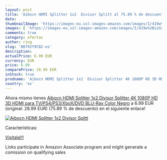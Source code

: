 ```yaml
---
layout: post
title: 'Aibocn HDMI Splitter 1x2  Divisor Splitt al 75.89 % de descuento'
date: 
thumbnailImage: 'https://images-eu.ssl-images-amazon.com/images/I/419w%2BsiGXdL._SL200_.jpg'
images: [ 'https://images-eu.ssl-images-amazon.com/images/I/419w%2BsiGXdL._SL200_.jpg' ]
comments: true
category: ofertas
author: ring
slug: 'B0792Y9CB2-es'
description:
actualPrice: 6.99 EUR
currency: EUR
price: 6.99
comparePrice: 28.99 EUR
inStock: true
prodname: 'Aibocn HDMI Splitter 1x2  Divisor Splitter 4K 1080P HD 3D HDMI para TV/PS4/PS3/XboX/DVD BLU-Ray  Color Negro'
country: 'es'
---
```


Ahora mismo tienes [Aibocn HDMI Splitter 1x2  Divisor Splitter 4K 1080P HD 3D HDMI para TV/PS4/PS3/XboX/DVD BLU-Ray  Color Negro](https://www.amazon.es/dp/B0792Y9CB2/?tag=tolees-21) a 6.99 EUR (original: 28.99 EUR) (75.89 %  de descuento) en el siguiente enlace!

[![Aibocn HDMI Splitter 1x2  Divisor Splitt](https://images-eu.ssl-images-amazon.com/images/I/419w%2BsiGXdL._SL200_.jpg)](https://www.amazon.es/dp/B0792Y9CB2/?tag=tolees-21)

Características:


[Visítala!!!](https://www.amazon.es/dp/B0792Y9CB2/?tag=tolees-21)

Links participate in Amazon Associate program and might generate a comission on qualifying sales
